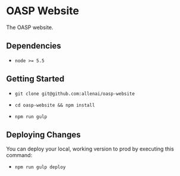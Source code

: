 # OASP Website

The OASP website.

## Dependencies

* `node >= 5.5`

## Getting Started

* `git clone git@github.com:allenai/oasp-website`

* `cd oasp-website && npm install`

* `npm run gulp`

## Deploying Changes

You can deploy your local, working version to prod by executing this command:

* `npm run gulp deploy`
